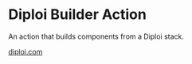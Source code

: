 # Diploi Builder Action

An action that builds components from a Diploi stack.

[diploi.com](https://diploi.com/)
